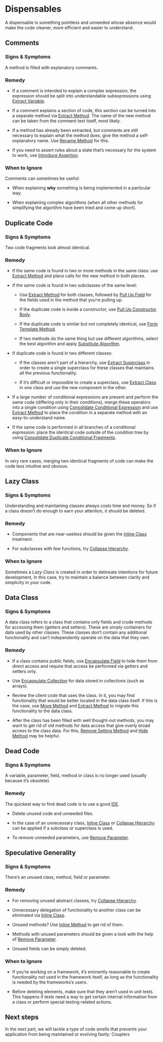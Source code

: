 # Dispensables

A dispensable is something pointless and unneeded whose absence would make the code cleaner, more efficient and easier to understand.

## Comments

### Signs & Symptoms

A method is filled with explanatory comments.

### Remedy

- If a comment is intended to explain a complex expression, the expression should be split into understandable subexpressions using [Extract Variable](https://refactoring.guru/extract-variable).

- If a comment explains a section of code, this section can be turned into a separate method via [Extract Method](https://refactoring.guru/extract-method). The name of the new method can be taken from the comment text itself, most likely.

- If a method has already been extracted, but comments are still necessary to explain what the method does, give the method a self-explanatory name. Use [Rename Method](https://refactoring.guru/rename-method) for this.

- If you need to assert rules about a state that’s necessary for the system to work, use [Introduce Assertion](https://refactoring.guru/introduce-assertion).

### When to Ignore

Comments can sometimes be useful:

- When explaining **why** something is being implemented in a particular way.

- When explaining complex algorithms (when all other methods for simplifying the algorithm have been tried and come up short).

## Duplicate Code

### Signs & Symptoms

Two code fragments look almost identical.

### Remedy

- If the same code is found in two or more methods in the same class: use [Extract Method](https://refactoring.guru/extract-method) and place calls for the new method in both places.

- If the same code is found in two subclasses of the same level:

  - Use [Extract Method](https://refactoring.guru/extract-method) for both classes, followed by [Pull Up Field](https://refactoring.guru/pull-up-field) for the fields used in the method that you’re pulling up.

  - If the duplicate code is inside a constructor, use [Pull Up Constructor Body](https://refactoring.guru/pull-up-constructor-body).

  - If the duplicate code is similar but not completely identical, use [Form Template Method](https://refactoring.guru/form-template-method).

  - If two methods do the same thing but use different algorithms, select the best algorithm and apply [Substitute Algorithm](https://refactoring.guru/substitute-algorithm).

- If duplicate code is found in two different classes:

  - If the classes aren’t part of a hierarchy, use [Extract Superclass](https://refactoring.guru/extract-superclass) in order to create a single superclass for these classes that maintains all the previous functionality.

  - If it’s difficult or impossible to create a superclass, use [Extract Class](https://refactoring.guru/extract-class) in one class and use the new component in the other.

- If a large number of conditional expressions are present and perform the same code (differing only in their conditions), merge these operators into a single condition using [Consolidate Conditional Expression](https://refactoring.guru/consolidate-conditional-expression) and use [Extract Method](https://refactoring.guru/extract-method) to place the condition in a separate method with an easy-to-understand name.

- If the same code is performed in all branches of a conditional expression: place the identical code outside of the condition tree by using [Consolidate Duplicate Conditional Fragments](https://refactoring.guru/consolidate-duplicate-conditional-fragments).

### When to Ignore

In very rare cases, merging two identical fragments of code can make the code less intuitive and obvious.

## Lazy Class

### Signs & Symptoms

Understanding and maintaining classes always costs time and money. So if a class doesn’t do enough to earn your attention, it should be deleted.

### Remedy

- Components that are near-useless should be given the [Inline Class](https://refactoring.guru/inline-class) treatment.

- For subclasses with few functions, try [Collapse Hierarchy](https://refactoring.guru/collapse-hierarchy).

### When to Ignore

Sometimes a _Lazy Class_ is created in order to delineate intentions for future development, In this case, try to maintain a balance between clarity and simplicity in your code.

## Data Class

### Signs & Symptoms

A data class refers to a class that contains only fields and crude methods for accessing them (getters and setters). These are simply containers for data used by other classes. These classes don’t contain any additional functionality and can’t independently operate on the data that they own.

### Remedy

- If a class contains public fields, use [Encapsulate Field](https://refactoring.guru/encapsulate-field) to hide them from direct access and require that access be performed via getters and setters only.

- Use [Encapsulate Collection](https://refactoring.guru/encapsulate-collection) for data stored in collections (such as arrays).

- Review the client code that uses the class. In it, you may find functionality that would be better located in the data class itself. If this is the case, use [Move Method](https://refactoring.guru/move-method) and [Extract Method](https://refactoring.guru/extract-method) to migrate this functionality to the data class.

- After the class has been filled with well thought-out methods, you may want to get rid of old methods for data access that give overly broad access to the class data. For this, [Remove Setting Method](https://refactoring.guru/remove-setting-method) and [Hide Method](https://refactoring.guru/hide-method) may be helpful.

## Dead Code

### Signs & Symptoms

A variable, parameter, field, method or class is no longer used (usually because it’s obsolete).

### Remedy

The quickest way to find dead code is to use a good [IDE](http://en.wikipedia.org/wiki/Integrated_development_environment).

- Delete unused code and unneeded files.

- In the case of an unnecessary class, [Inline Class](https://refactoring.guru/inline-class) or [Collapse Hierarchy](https://refactoring.guru/collapse-hierarchy) can be applied if a subclass or superclass is used.

- To remove unneeded parameters, use [Remove Parameter](https://refactoring.guru/remove-parameter).

## Speculative Generality

### Signs & Symptoms

There’s an unused class, method, field or parameter.

### Remedy

- For removing unused abstract classes, try [Collapse Hierarchy](https://refactoring.guru/collapse-hierarchy).

- Unnecessary delegation of functionality to another class can be eliminated via [Inline Class](https://refactoring.guru/inline-class).

- Unused methods? Use [Inline Method](https://refactoring.guru/inline-method) to get rid of them.

- Methods with unused parameters should be given a look with the help of [Remove Parameter](https://refactoring.guru/remove-parameter).

- Unused fields can be simply deleted.

### When to Ignore

- If you’re working on a framework, it’s eminently reasonable to create functionality not used in the framework itself, as long as the functionality is needed by the frameworks’s users.

- Before deleting elements, make sure that they aren’t used in unit tests. This happens if tests need a way to get certain internal information from a class or perform special testing-related actions.

## Next steps

In the next part, we will tackle a type of code smells that prevents your application from being maintained or evolving fastly: Couplers
